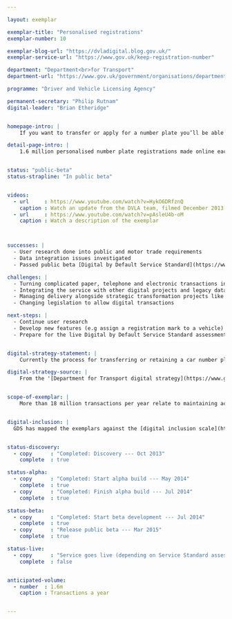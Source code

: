 ```yaml
---

layout: exemplar

exemplar-title: "Personalised registrations"
exemplar-number: 10

exemplar-blog-url: "https://dvladigital.blog.gov.uk/"
exemplar-service-url: "https://www.gov.uk/keep-registration-number"

department: "Department<br>for Transport"
department-url: "https://www.gov.uk/government/organisations/department-for-transport"

programme: "Driver and Vehicle Licensing Agency"

permanent-secretary: "Philip Rutnam"
digital-leader: "Brian Etheridge"


homepage-intro: |
    If you want to transfer or apply for a number plate you’ll be able do it online, without having to visit a DVLA office

detail-page-intro: |
    1.6 million personalised number plate registrations made online each year


status: "public-beta"
status-strapline: "In public beta"


videos:
  - url     : https://www.youtube.com/watch?v=HykO6DRfznQ
    caption : Watch an update from the DVLA team, filmed December 2013
  - url     : https://www.youtube.com/watch?v=pAsleU4b-oM
    caption : Watch a description of the exemplar



successes: |
  - User research done into public and motor trade requirements
  - Data integration issues investigated
  - Passed public beta [Digital by Default Service Standard](https://www.gov.uk/service-manual/digital-by-default) assessment

challenges: |
  - Turning complicated paper, telephone and electronic transactions into a simple digital service
  - Integrating the service with other digital projects and legacy databases and connecting to a secure cloud environment
  - Managing delivery alongside strategic transformation projects like the abolition of the tax disc, payments and direct debits
  - Changing legislation to allow digital transactions

next-steps: |
  - Continue user research
  - Develop new features (e.g assign a registration mark to a vehicle)
  - Prepare for the live Digital by Default Service Standard assessment


digital-strategy-statement: |
    Currently the process for transferring or retaining a car number plate and related services is a paper transaction, often carried out at a DVLA local Office. This process will be digitised so the customer or an intermediary can do it online.

digital-strategy-source: |
    From the '[Department for Transport digital strategy](https://www.gov.uk/government/publications/department-for-transport-digital-strategy)' – December 2012


scope-of-exemplar: |
    More than 18 million transactions per year relate to maintaining accurate records of vehicles, their keepers, and personalised registrations.  These include disposal to trade, acquisition from trade, notification of change or death of a keeper, retention of a registration mark, and assigning a registration mark.  The Vehicle Management and Personalised Registration exemplars will deliver fully digital services for these transactions, and improve the quality and accuracy of data for DVLA and its external stakeholders.


digital-inclusion: |
  GDS has mapped the exemplars against the [digital inclusion scale](https://www.gov.uk/government/publications/government-digital-inclusion-strategy/government-digital-inclusion-strategy#measuring-digital-exclusion) to help show where these services may be difficult for some people to use. [See the rating for Personalised registrations](https://www.gov.uk/government/publications/government-digital-inclusion-strategy/exemplar-services-and-identity-assurance-how-complex-they-are#personalised-registrations).


status-discovery:
  - copy      : "Completed: Discovery --- Oct 2013"
    complete  : true

status-alpha:
  - copy      : "Completed: Start alpha build --- May 2014"
    complete  : true
  - copy      : "Completed: Finish alpha build --- Jul 2014"
    complete  : true

status-beta:
  - copy      : "Completed: Start beta development --- Jul 2014"
    complete  : true
  - copy      : "Release public beta --- Mar 2015"
    complete  : true

status-live:
  - copy      : "Service goes live (depending on Service Standard assessment) --- after March 2015"
    complete  : false


anticipated-volume:
  - number  : 1.6m
    caption : Transactions a year


---
```

